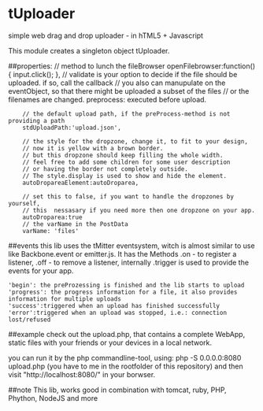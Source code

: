 # tUploader
simple web drag and drop uploader - in hTML5 + Javascript

This module creates a singleton object tUploader.

##properties:
    // method to lunch the fileBrowser
  	openFilebrowser:function(){
			input.click();
		},
		// validate is your option to decide if the file should be uploaded. if so, call the callback
		// you also can manupulate on the eventObject, so that there might be uploaded a subset of the files
		// or the filenames are changed.
		preprocess: executed before upload. 
		
		// the default upload path, if the preProcess-method is not providing a path
		stdUploadPath:'upload.json',
		
		// the style for the dropzone, change it, to fit to your design, 
		// now it is yellow with a brown border.
		// but this dropzone should keep filling the whole width. 
		// feel free to add some children for some user description 
		// or having the border not completely outside.
		// The style.display is used to show and hide the element.
		autoDropareaElement:autoDroparea,
		
		// set this to false, if you want to handle the dropzones by yourself, 
		// this  nessasary if you need more then one dropzone on your app.
		autoDroparea:true
        // the varName in the PostData
        varName: 'files'
        
##events
    this lib uses the tMitter eventsystem, witch is almost similar to use like Backbone.event or emitter.js. It has the Methods .on - to register a listener, .off - to remove a listener, internally .trigger is used to provide the events for your app.
    
    'begin': the preProzessing is finished and the lib starts to upload
    'progress': the progress information for a file, it also provides information for multiple uploads
    'success':triggered when an upload has finished successfully
    'error':triggered when an upload was stopped, i.e.: connection lost/refused
    
##example
check out the upload.php, that contains a complete WebApp, static files with your friends or your devices in a local network.
        
you can run it by the php commandline-tool, using:
    php -S 0.0.0.0:8080 upload.php
(you have to me in the rootfolder of this repository)
and then visit "http://localhost:8080/" in your borwser.
        
        
##note
This lib, works good in combination with tomcat, ruby, PHP, Phython, NodeJS and more
